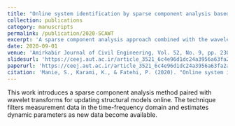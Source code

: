 ```yaml
---
title: "Online system identification by sparse component analysis based on wavelet transform"
collection: publications
category: manuscripts
permalink: /publication/2020-SCAWT
excerpt: 'A sparse component analysis approach combined with the wavelet transform is utilized for real-time system identification.'
date: 2020-09-01
venue: 'Amirkabir Journal of Civil Engineering, Vol. 52, No. 9, pp. 2301-2320'
slidesurl: 'https://ceej.aut.ac.ir/article_3521_6c4e96d1dc24a3956a63fa2a77a36280.pdf'
paperurl: 'https://ceej.aut.ac.ir/article_3521_6c4e96d1dc24a3956a63fa2a77a36280.pdf'
citation: 'Manie, S., Karami, K., & Fatehi, P. (2020). "Online system identification by sparse component analysis based on wavelet transform." <i>Amirkabir Journal of Civil Engineering, 52</i>(9), 2301-2320.'
---
```


This work introduces a sparse component analysis method paired with wavelet transforms for updating structural models online. The technique filters measurement data in the time-frequency domain and estimates dynamic parameters as new data become available.
